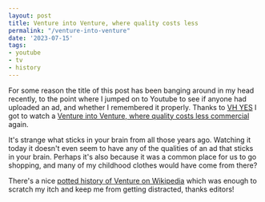 ```yaml
---
layout: post
title: Venture into Venture, where quality costs less
permalink: "/venture-into-venture"
date: '2023-07-15'
tags:
- youtube
- tv
- history
---
```


For some reason the title of this post has been banging around in my head recently, to the point where I jumped on to Youtube to see if anyone had uploaded an ad, and whether I remembered it properly. Thanks to [VH YES](https://www.youtube.com/@vhyes1/videos) I got to watch a [Venture into Venture, where quality costs less commercial](https://www.youtube.com/watch?v=dPlC0Y8Kvy4) again.

It's strange what sticks in your brain from all those years ago. Watching it today it doesn't even seem to have any of the qualities of an ad that sticks in your brain. Perhaps it's also because it was a common place for us to go shopping, and many of my childhood clothes would have come from there?

There's a nice [potted history of Venture on Wikipedia](https://en.wikipedia.org/wiki/Venture_(department_store)) which was enough to scratch my itch and keep me from getting distracted, thanks editors!

